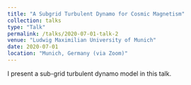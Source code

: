 ```yaml
---
title: "A Subgrid Turbulent Dynamo for Cosmic Magnetism"
collection: talks
type: "Talk"
permalink: /talks/2020-07-01-talk-2
venue: "Ludwig Maximilian University of Munich"
date: 2020-07-01
location: "Munich, Germany (via Zoom)"
---
```


I present a sub-grid turbulent dynamo model in this talk. 

